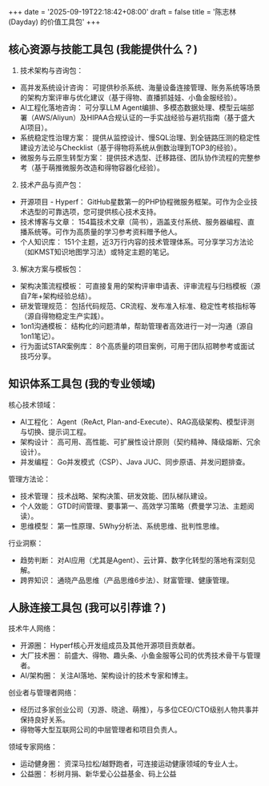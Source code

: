 +++
date = '2025-09-19T22:18:42+08:00'
draft = false
title = '陈志林 (Dayday) 的价值工具包'
+++

## 核心资源与技能工具包 (我能提供什么？)

1. 技术架构与咨询包：

- 高并发系统设计咨询： 可提供秒杀系统、海量设备连接管理、账务系统等场景的架构方案评审与优化建议（基于得物、直播抓娃娃、小鱼金服经验）。
- AI工程化落地咨询： 可分享LLM Agent编排、多模态数据处理、模型云端部署（AWS/Aliyun）及HIPAA合规认证的一手实战经验与避坑指南（基于盛大AI项目）。
- 系统稳定性治理方案： 提供从监控设计、慢SQL治理、到全链路压测的稳定性建设方法论与Checklist（基于得物将系统从倒数治理到TOP3的经验）。
- 微服务与云原生转型方案： 提供技术选型、迁移路径、团队协作流程的完整参考（基于萌推微服务改造和得物容器化经验）。

2. 技术产品与资产包：

- 开源项目 - Hyperf： GitHub星数第一的PHP协程微服务框架。可作为企业技术选型的可靠选项，您可提供核心技术支持。
- 技术博客与文章： 154篇技术文章（简书），涵盖支付系统、服务器编程、直播系统等。可作为高质量的学习参考资料赠予他人。
- 个人知识库： 151个主题，近3万行内容的技术管理体系。可分享学习方法论（如KMST知识地图学习法）或特定主题的笔记。

3. 解决方案与模板包：

- 架构决策流程模板： 可直接复用的架构评审申请表、评审流程与归档模板（源自7年+架构经验总结）。
- 研发管理规范： 包括代码规范、CR流程、发布准入标准、稳定性考核指标等（源自得物稳定生产实践）。
- 1on1沟通模板： 结构化的问题清单，帮助管理者高效进行一对一沟通（源自1on1笔记）。
- 行为面试STAR案例库： 8个高质量的项目案例，可用于团队招聘参考或面试技巧分享。

## 知识体系工具包 (我的专业领域)

核心技术领域：

- AI工程化： Agent（ReAct, Plan-and-Execute）、RAG高级架构、模型评测与切换、提示词工程。
- 架构设计： 高可用、高性能、可扩展性设计原则（契约精神、降级熔断、冗余设计）。
- 并发编程： Go并发模式（CSP）、Java JUC、同步原语、并发问题排查。

管理方法论：

- 技术管理： 技术战略、架构决策、研发效能、团队梯队建设。
- 个人效能： GTD时间管理、要事第一、高效学习策略（费曼学习法、主题阅读）。
- 思维模型： 第一性原理、5Why分析法、系统思维、批判性思维。

行业洞察：

- 趋势判断： 对AI应用（尤其是Agent）、云计算、数字化转型的落地有深刻见解。
- 跨界知识： 通晓产品思维（产品思维6步法）、财富管理、健康管理。

## 人脉连接工具包 (我可以引荐谁？)

技术牛人网络：

- 开源圈： Hyperf核心开发组成员及其他开源项目贡献者。
- 大厂技术圈： 前盛大、得物、趣头条、小鱼金服等公司的优秀技术骨干与管理者。
- AI/架构圈： 关注AI落地、架构设计的技术专家和博主。

创业者与管理者网络：

- 经历过多家创业公司（刃游、晓途、萌推），与多位CEO/CTO级别人物共事并保持良好关系。
- 得物等大型互联网公司的中层管理者和项目负责人。

领域专家网络：

- 运动健身圈： 资深马拉松/越野跑者，可连接运动健康领域的专业人士。
- 公益圈： 杉树月捐、新华爱心公益基金、码上公益
